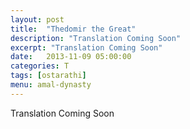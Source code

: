 ```yaml
---
layout: post
title:  "Thedomir the Great"
description: "Translation Coming Soon"
excerpt: "Translation Coming Soon"
date:   2013-11-09 05:00:00
categories: T
tags: [ostarathi]
menu: amal-dynasty
---
```


Translation Coming Soon